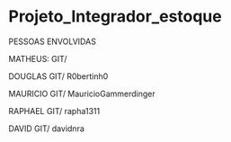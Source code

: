 # Projeto_Integrador_estoque

PESSOAS ENVOLVIDAS

MATHEUS: GIT/

DOUGLAS GIT/ R0bertinh0

MAURICIO GIT/ MauricioGammerdinger

RAPHAEL GIT/ rapha1311

DAVID GIT/ davidnra
